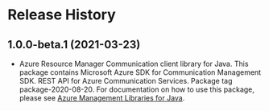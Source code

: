 # Release History

## 1.0.0-beta.1 (2021-03-23)

- Azure Resource Manager Communication client library for Java. This package contains Microsoft Azure SDK for Communication Management SDK. REST API for Azure Communication Services. Package tag package-2020-08-20. For documentation on how to use this package, please see [Azure Management Libraries for Java](https://aka.ms/azsdk/java/mgmt).

